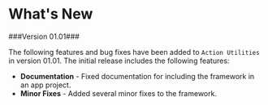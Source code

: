 # What's New

###Version 01.01###

The following features and bug fixes have been added to `Action Utilities` in version 01.01. The initial release includes the following features:

* **Documentation** - Fixed documentation for including the framework in an app project.
* **Minor Fixes** - Added several minor fixes to the framework.